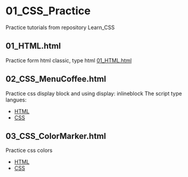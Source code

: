 # 01_CSS_Practice

Practice tutorials from repository Learn_CSS

## 01_HTML.html

Practice form html classic, type html [01_HTML.html](01_HTML.html)

## 02_CSS_MenuCoffee.html

Practice css display block and using display: inlineblock
The script type langues:

* [HTML](02_CSS_MenuCoffee.html)
* [CSS](CSS/02_02_CSS_MenuCoffee.css)

## 03_CSS_ColorMarker.html

Practice css colors

* [HTML](03_CSS_ColorMarkers.html)
* [CSS](CSS/03_CSS_ColorMarkers.css)
